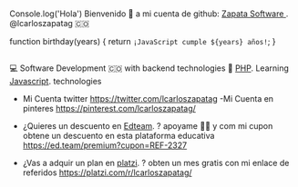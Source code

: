 ### 

Console.log('Hola') Bienvenido 👋 a mi cuenta de github:
[Zapata Software ](https://github.com/lcarloszapatag ). @lcarloszapatag :colombia:

function birthday(years) {
  return `¡JavaScript cumple ${years} años!`;
}

 ##
 
:computer: Software Development  :colombia:
with backend technologies 🐘 [PHP](https://www.php.net/).
Learning [Javascript](https://developer.mozilla.org/es/docs/Web/JavaScript). technologies

 
 - Mi  Cuenta twitter https://twitter.com/lcarloszapatag
 -Mi  Cuenta en pinteres https://pinterest.com/lcarloszapatag/

 - ¿Quieres un descuento en [Edteam](https://ed.team). ? apoyame :technologist: y com  mi cupon obtene un descuento en esta plataforma educativa  https://ed.team/premium?cupon=REF-2327
 - ¿Vas a adquir un plan en [platzi](https://platzi.com/). ? obten un mes gratis con mi enlace de referidos https://platzi.com/r/lcarloszapatag/
 

<!--
**lcarloszapatag/lcarloszapatag** is a ✨ _special_ ✨ repository because its `README.md` (this file) appears on your GitHub profile.

Here are some ideas to get you started:

- 🔭 I’m currently working on ...
- 🌱 I’m currently learning ...
- 👯 I’m looking to collaborate on ...
- 🤔 I’m looking for help with ...
- 💬 Ask me about ...developer software 
- 📫 How to reach me: ...
- 😄 Pronouns: ...
- ⚡ Fun fact: ...
-->
